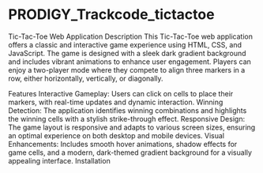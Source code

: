 # PRODIGY_Trackcode_tictactoe
Tic-Tac-Toe Web Application
Description
This Tic-Tac-Toe web application offers a classic and interactive game experience using HTML, CSS, and JavaScript. The game is designed with a sleek dark gradient background and includes vibrant animations to enhance user engagement. Players can enjoy a two-player mode where they compete to align three markers in a row, either horizontally, vertically, or diagonally.

Features
Interactive Gameplay: Users can click on cells to place their markers, with real-time updates and dynamic interaction.
Winning Detection: The application identifies winning combinations and highlights the winning cells with a stylish strike-through effect.
Responsive Design: The game layout is responsive and adapts to various screen sizes, ensuring an optimal experience on both desktop and mobile devices.
Visual Enhancements: Includes smooth hover animations, shadow effects for game cells, and a modern, dark-themed gradient background for a visually appealing interface.
Installation
